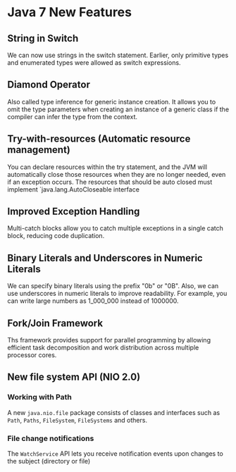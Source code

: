 # Java 7 New Features

## String in Switch
We can now use strings in the switch statement. Earlier, only primitive types and enumerated types were allowed as switch expressions.

## Diamond Operator
Also called type inference for generic instance creation. It allows you to omit the type parameters when creating an instance of a generic class if the compiler can infer the type from the context.

## Try-with-resources (Automatic resource management)
You can declare resources within the try statement, and the JVM will automatically close those resources when they are no longer needed, even if an exception occurs. The resources that should be auto closed must implement `java.lang.AutoCloseable interface

## Improved Exception Handling
Multi-catch blocks allow you to catch multiple exceptions in a single catch block, reducing code duplication.

## Binary Literals and Underscores in Numeric Literals
We can specify binary literals using the prefix "0b" or "0B". Also, we can use underscores in numeric literals to improve readability. For example, you can write large numbers as 1_000_000 instead of 1000000.

## Fork/Join Framework
Ths framework provides support for parallel programming by allowing efficient task decomposition and work distribution across multiple processor cores.

## New file system API (NIO 2.0)

### Working with Path
A new `java.nio.file` package consists of classes and interfaces such as `Path`, `Paths`, `FileSystem`, `FileSystems` and others.

### File change notifications
The `WatchService` API lets you receive notification events upon changes to the subject (directory or file)
<!--stackedit_data:
eyJoaXN0b3J5IjpbMTA3NDczMjM5NywxMzM3OTg4MDUwLC0xMT
Q4NTEwMzUyXX0=
-->
